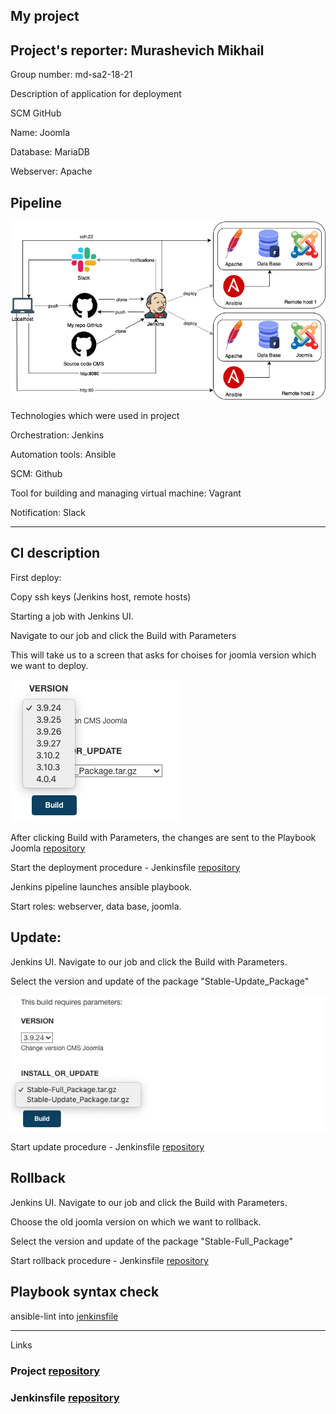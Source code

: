 ## My project

## Project's reporter: Murashevich Mikhail

Group number: md-sa2-18-21

Description of application for deployment

SCM GitHub

Name: Joomla

Database: MariaDB

Webserver: Apache


## Pipeline
![Image](pic/pipeline.png)


Technologies which were used in project

Orchestration: Jenkins

Automation tools: Ansible

SCM: Github

Tool for building and managing virtual machine: Vagrant

Notification: Slack


---

## CI description

First deploy: 

Copy ssh keys (Jenkins host, remote hosts) 

Starting a job with Jenkins UI.

Navigate to our job and click the Build with Parameters

This will take us to a screen that asks for choises for joomla version which we want to deploy.

![Image](pic/11111.png)

After clicking Build with Parameters, the changes are sent to the Playbook Joomla [repository](https://github.com/mikevoice/project)

Start the deployment procedure - Jenkinsfile [repository](https://github.com/mikevoice/pipe) 

Jenkins pipeline launches ansible playbook. 

Start roles: webserver, data base, joomla. 
    
## Update:

Jenkins UI. Navigate to our job and click the Build with Parameters. 

Select the version and update of the package "Stable-Update_Package"

![Image](pic/22222.png)

Start update procedure - Jenkinsfile [repository](https://github.com/mikevoice/pipe)

## Rollback

Jenkins UI. Navigate to our job and click the Build with Parameters.

Choose the old joomla version on which we want to rollback.

Select the version and update of the package "Stable-Full_Package"

Start rollback procedure - Jenkinsfile [repository](https://github.com/mikevoice/pipe)

## Playbook syntax check

ansible-lint into [jenkinsfile](https://github.com/mikevoice/pipe/blob/master/Jenkinsfile)

---

Links
### Project [repository](https://github.com/mikevoice/project)
### Jenkinsfile [repository](https://github.com/mikevoice/pipe)
